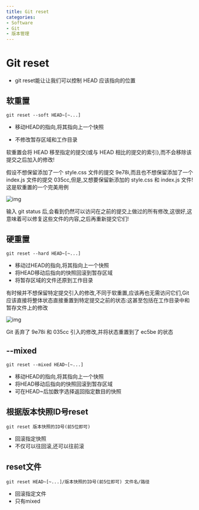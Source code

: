 ```yaml
---
title: Git reset
categories:
- Software
- Git
- 版本管理
---
```

# Git reset

- git reset能让让我们可以控制 HEAD 应该指向的位置

## 软重置

```shell
git reset --soft HEAD~[~...]
```

- 移动HEAD的指向,将其指向上一个快照

- 不修改暂存区域和工作目录

软重置会将 HEAD 移至指定的提交(或与 HEAD 相比的提交的索引),而不会移除该提交之后加入的修改!

假设不想保留添加了一个 style.css 文件的提交 9e78i,而且也不想保留添加了一个 index.js 文件的提交 035cc,但是,又想要保留新添加的 style.css 和 index.js 文件!这是软重置的一个完美用例

![img](https://cdn.jsdelivr.net/gh/LuShan123888/Files@master/Pictures/2020-12-10-BZY9n3d4hTvziXu.gif)

输入 git status 后,会看到仍然可以访问在之前的提交上做过的所有修改,这很好,这意味着可以修复这些文件的内容,之后再重新提交它们!

## 硬重置

```shell
git reset --hard HEAD~[~...]
```

- 移动过HEAD的指向,将其指向上一个快照
- 将HEAD移动后指向的快照回滚到暂存区域
- 将暂存区域的文件还原到工作目录

有时候并不想保留特定提交引入的修改,不同于软重置,应该再也无需访问它们,Git 应该直接将整体状态直接重置到特定提交之前的状态:这甚至包括在工作目录中和暂存文件上的修改

![img](https://cdn.jsdelivr.net/gh/LuShan123888/Files@master/Pictures/2020-12-10-kzpT9Smq8v3QZRb.gif)

Git 丢弃了 9e78i 和 035cc 引入的修改,并将状态重置到了 ec5be 的状态

##  --mixed

```shell
git reset --mixed HEAD~[~...]
```

- 移动HEAD的指向,将其指向上一个快照
- 将HEAD移动后指向的快照回滚到暂存区域
- 可在HEAD~后加数字选择返回指定数目的快照

## 根据版本快照ID号reset

```shell
git reset 版本快照的ID号(前5位即可)
```

- 回滚指定快照
- 不仅可以往回滚,还可以往前滚

##  reset文件

```shell
git reset HEAD~[~...]/版本快照的ID号(前5位即可) 文件名/路径
```

- 回滚指定文件
- 只有mixed